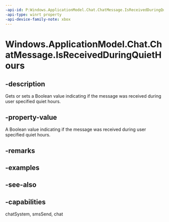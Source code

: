 ```yaml
---
-api-id: P:Windows.ApplicationModel.Chat.ChatMessage.IsReceivedDuringQuietHours
-api-type: winrt property
-api-device-family-note: xbox
---
```


<!-- Property syntax
public bool IsReceivedDuringQuietHours { get;  set; }
-->

# Windows.ApplicationModel.Chat.ChatMessage.IsReceivedDuringQuietHours

## -description
Gets or sets a Boolean value indicating if the message was received during user specified quiet hours.

## -property-value
A Boolean value indicating if the message was received during user specified quiet hours.

## -remarks

## -examples

## -see-also

## -capabilities
chatSystem, smsSend, chat
